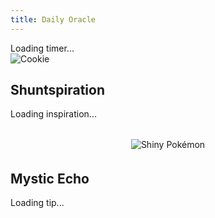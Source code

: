 ```yaml
---
title: Daily Oracle
---
```


<div class="daily-oracle-container">

  <!-- Column 1: Fortune Cookie -->
  <div class="column fortune-cookie-col">
  <div id="fortune-countdown" class="fortune-countdown">Loading timer...</div>
    <img id="cookie-img" src="/many/assets/img/oracle/fortune/fortune-cookie.png" alt="Cookie" />
    <div id="cookie-dust" class="cookie-dust hidden"></div>
    <div id="fortune-slip" class="fortune-slip hidden"></div>
  </div>

<!-- Column 2: Huntspiration -->
<div class="column huntspiration-col">
  <h2>Shuntspiration</h2>
  <p id="huntspiration-text">Loading inspiration...</p>
  <div class="shiny-pokemon-container" style="text-align:center; margin-top: 2rem;">
    <img id="shiny-pokemon" src="" alt="Shiny Pokémon" />
    <div id="shiny-label" style="font-size: 0.75rem; font-family: 'Consolas', 'Courier New', monospace; color: #ccc; margin-top: 0.25rem;"></div>
  </div>
</div>


  <!-- Column 3: Mystic Echo Tip -->
  <div class="column mystic-echo-col">
    <h2>Mystic Echo</h2>
    <p id="mystic-echo-text">Loading tip...</p>
  </div>

</div>
